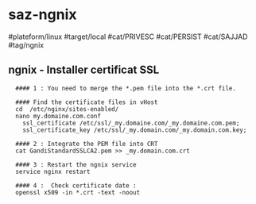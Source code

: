 # saz-ngnix

#plateform/linux
#target/local
#cat/PRIVESC
#cat/PERSIST
#cat/SAJJAD
#tag/ngnix


## ngnix - Installer certificat SSL
```
  #### 1 : You need to merge the *.pem file into the *.crt file.

  #### Find the certificate files in vHost
  cd  /etc/nginx/sites-enabled/
  nano my.domaine.com.conf
    ssl_certificate /etc/ssl/_my.domaine.com/_my.domaine.com.pem;
    ssl_certificate_key /etc/ssl/_my.domain.com/_my.domain.com.key;

  #### 2 : Integrate the PEM file into CRT 
  cat GandiStandardSSLCA2.pem >> _my.domain.com.crt

  #### 3 : Restart the ngnix service
  service nginx restart

  #### 4 :  Check certificate date :
  openssl x509 -in *.crt -text -noout
```


